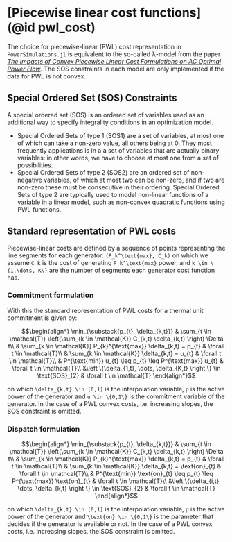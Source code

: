 # [Piecewise linear cost functions](@id pwl_cost)

The choice for piecewise-linear (PWL) cost representation in  `PowerSimulations.jl` is equivalent to the so-called λ-model from the paper [_The Impacts of Convex Piecewise Linear Cost Formulations on AC Optimal Power Flow_](https://www.sciencedirect.com/science/article/pii/S0378779621001723). The SOS constraints in each model are only implemented if the data for PWL is not convex.

## Special Ordered Set (SOS) Constraints

A special ordered set (SOS) is an ordered set of variables used as an additional way to specify integrality conditions in an optimization model.

- Special Ordered Sets of type 1 (SOS1) are a set of variables, at  most one of which can take a non-zero value, all others being at 0. They most frequently applications is in a a set of variables that are actually binary variables: in other words, we have to choose at most one from a set of possibilities.
- Special Ordered Sets of type 2 (SOS2) are an ordered set of non-negative variables, of which at most two can be non-zero, and if two are non-zero these must be consecutive in their ordering. Special Ordered Sets of type 2 are typically used to model non-linear functions of a variable in a linear model, such as non-convex quadratic functions using PWL functions.

## Standard representation of PWL costs

Piecewise-linear costs are defined by a sequence of points representing the line segments for each generator: ``(P_k^\text{max}, C_k)`` on which we assume ``C_k`` is the cost of generating ``P_k^\text{max}`` power, and ``k \in \{1,\dots, K\}`` are the number of segments each generator cost function has.

### Commitment formulation

 With this the standard representation of PWL costs for a thermal unit commitment is given by:

```math
\begin{align*}
 \min_{\substack{p_{t}, \delta_{k,t}}}
 & \sum_{t \in \mathcal{T}} \left(\sum_{k \in \mathcal{K}} C_{k,t} \delta_{k,t} \right) \Delta t\\
 & \sum_{k \in \mathcal{K}} P_{k}^{\text{max}} \delta_{k,t} = p_{t} & \forall t \in \mathcal{T}\\
 & \sum_{k \in \mathcal{K}} \delta_{k,t} = u_{t} & \forall t \in \mathcal{T}\\
 & P^{\text{min}} u_{t} \leq p_{t} \leq P^{\text{max}} u_{t} & \forall t \in \mathcal{T}\\
 &\left \{\delta_{1,t}, \dots, \delta_{K,t} \right \} \in \text{SOS}_{2} & \forall t \in \mathcal{T}
\end{align*}
```
on which ``\delta_{k,t} \in [0,1]`` is the interpolation variable, ``p`` is the active power of the generator and ``u \in \{0,1\}`` is the commitment variable of the generator. In the case of a PWL convex costs, i.e. increasing slopes, the SOS constraint is omitted.

### Dispatch formulation

```math
\begin{align*}
 \min_{\substack{p_{t}, \delta_{k,t}}}
 & \sum_{t \in \mathcal{T}} \left(\sum_{k \in \mathcal{K}} C_{k,t} \delta_{k,t} \right) \Delta t\\
 & \sum_{k \in \mathcal{K}} P_{k}^{\text{max}} \delta_{k,t} = p_{t} & \forall t \in \mathcal{T}\\
 & \sum_{k \in \mathcal{K}} \delta_{k,t} = \text{on}_{t} & \forall t \in \mathcal{T}\\
 & P^{\text{min}} \text{on}_{t} \leq p_{t} \leq P^{\text{max}} \text{on}_{t} & \forall t \in \mathcal{T}\\
 &\left \{\delta_{i,t}, \dots, \delta_{k,t} \right \} \in \text{SOS}_{2} & \forall t \in \mathcal{T}
\end{align*}
```
on which ``\delta_{k,t} \in [0,1]`` is the interpolation variable, ``p`` is the active power of the generator and ``\text{on} \in \{0,1\}`` is the parameter that decides if the generator is available or not. In the case of a PWL convex costs, i.e. increasing slopes, the SOS constraint is omitted.